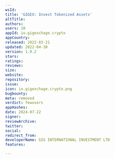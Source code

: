 ```yaml
---
wsId: 
title: 'GIGEX: Invest Tokenized Assets'
altTitle: 
authors: 
users: 10
appId: io.gigexchage.crypto
appCountry: 
released: 2022-03-21
updated: 2022-04-30
version: 1.0.2
stars: 
ratings: 
reviews: 
size: 
website: 
repository: 
issue: 
icon: io.gigexchage.crypto.png
bugbounty: 
meta: removed
verdict: fewusers
appHashes: 
date: 2024-07-22
signer: 
reviewArchive: 
twitter: 
social: 
redirect_from: 
developerName: GIG INTERNATIONAL INVESTMENT LTD
features: 

---
```


